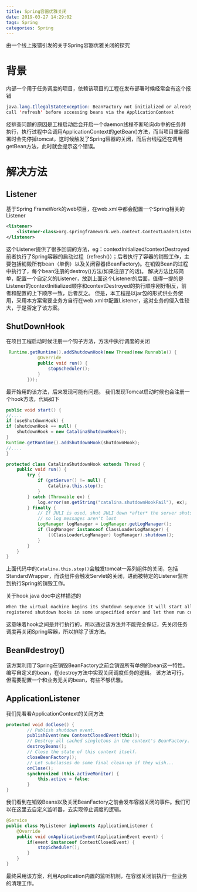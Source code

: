 ```yaml
---
title: Spring容器优雅关闭
date: 2019-03-27 14:29:02
tags: Spring
categories: Spring
---
```

由一个线上报错引发的关于Spring容器优雅关闭的探究
<!-- more -->
# 背景
内部一个用于任务调度的项目，依赖该项目的工程在发布部署时候经常会有这个报错
```java
java.lang.IllegalStateException: BeanFactory not initialized or already closed 
call 'refresh' before accessing beans via the ApplicationContext
```
经排查问题的原因是工程启动后会开启一个daemon线程不断轮询db中的任务并执行，执行过程中会调用ApplicationContext的getBean()方法，而当项目重新部署时会先停掉tomcat，这时候触发了Spring容器的关闭，而后台线程还在调用getBean方法，此时就会提示这个错误。

# 解决方法
## Listener
基于Spring FrameWork的web项目，在web.xml中都会配置一个Spring相关的Listener
```xml
<listener>
    <listener-class>org.springframework.web.context.ContextLoaderListener</listener-class>
</listener>
```
这个Listener提供了很多回调的方法，eg：contextInitialized/contextDestroyed
前者执行了Spring容器的启动过程（refresh()）；后者执行了容器的销毁工作，主要包括销毁所有bean（单例）以及关闭容器(BeanFactory)。在销毁Bean的过程中执行了，每个bean注册的destroy()方法(如果注册了的话)。
解决方法比较简单，配置一个自定义的Listener，放到上面这个Listener的后面，值得一提的是Listener的contextInitialized顺序和contextDestroyed的执行顺序刚好相反，前者和配置的上下顺序一致，后者反之。
但是，本工程是以jar包的形式供业务使用，采用本方案需要业务方自行在web.xml中配置Listener，这对业务的侵入性较大，于是否定了该方案。

## ShutDownHook
在项目工程启动时候注册一个钩子方法，方法中执行调度的关闭
```java
 Runtime.getRuntime().addShutdownHook(new Thread(new Runnable() {
            @Override
            public void run() {
                stopScheduler();
            }
        }));
```
最开始用的该方法，后来发现可能有问题。
我们发现Tomcat启动时候也会注册一个hook方法，代码如下
```java
public void start() {
//....
if (useShutdownHook) {
if (shutdownHook == null) {
    shutdownHook = new CatalinaShutdownHook();
}
Runtime.getRuntime().addShutdownHook(shutdownHook);
//....
}
```
```java
protected class CatalinaShutdownHook extends Thread {
    public void run() {
        try {
            if (getServer() != null) {
                Catalina.this.stop();
            }
        } catch (Throwable ex) {
            log.error(sm.getString("catalina.shutdownHookFail"), ex);
        } finally {
            // If JULI is used, shut JULI down *after* the server shuts down
            // so log messages aren't lost
            LogManager logManager = LogManager.getLogManager();
            if (logManager instanceof ClassLoaderLogManager) {
                ((ClassLoaderLogManager) logManager).shutdown();
            }
        }
    }
}
```
上面代码中的<code>Catalina.this.stop()</code>会触发tomcat一系列组件的关闭，包括StandardWrapper，而该组件会触发Servlet的关闭，进而被特定的Listener监听到执行Spring的销毁工作。

关于hook  java doc中这样描述的
```java
When the virtual machine begins its shutdown sequence it will start all 
registered shutdown hooks in some unspecified order and let them run concurrently.
```
这意味着hook之间是并行执行的，所以通过该方法并不能完全保证，先关闭任务调度再关闭Spring容器，所以排除了该方法。

## Bean#destroy()
该方案利用了Spring在销毁BeanFactory之前会销毁所有单例的bean这一特性。编写自定义的bean，在destroy方法中实现关闭调度任务的逻辑。
该方法可行，但需要配置一个和业务无关的bean，有些不够优雅。

## ApplicationListener
我们先看看ApplicationContext的关闭方法
```java
protected void doClose() {
        // Publish shutdown event.
        publishEvent(new ContextClosedEvent(this));
        // Destroy all cached singletons in the context's BeanFactory.
        destroyBeans();
        // Close the state of this context itself.
        closeBeanFactory();
        // Let subclasses do some final clean-up if they wish...
        onClose();
        synchronized (this.activeMonitor) {
            this.active = false;
        }
}
```
我们看到在销毁Beans以及关闭BeanFactory之前会发布容器关闭的事件。我们可以在这里去自定义监听器，去实现停止调度的逻辑。
```java
@Service
public class MyListener implements ApplicationListener {
    @Override
    public void onApplicationEvent(ApplicationEvent event) {
        if(event instanceof ContextClosedEvent) {
            stopScheduler();
        }
    }
}
```
最终采用该方案，利用Application内置的监听机制，在容器关闭前执行一些业务的清理工作。